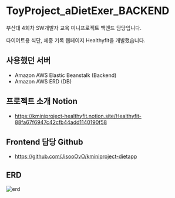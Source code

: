 ToyProject_aDietExer_BACKEND
===================================
부산대 4회차 SW개발자 교육 미니프로젝트 백엔드 담당입니다.

다이어트용 식단, 체중 기록 웹페이지 Healthyfit을 개발했습니다.

## 사용했던 서버
- Amazon AWS Elastic Beanstalk (Backend)
- Amazon AWS ERD (DB)

## 프로젝트 소개 Notion
- https://kminiproject-healthyfit.notion.site/Healthyfit-88fa67f6947c42cfb44add1140190f58

## Frontend 담당 Github
- https://github.com/JisooOvO/kminiproject-dietapp

## ERD
![erd](https://github.com/ORENOL/ToyProject_aDietExer_BACKEND/assets/141015530/e9b6d955-7f80-4663-8c83-95da3ef440b0)

